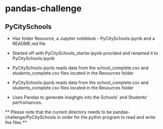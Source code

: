 # pandas-challenge

## PyCitySchools

* Has folder Resource, a Jupyter notebbok - PyCitySchools.ipynb and a  README.md file

* Started off with PyCitySchools_starter.ipynb provided and renamed it to PyCitySchools.ipynb 

* PyCitySchools.ipynb reads data from the school_complete.csv and students_complete.csv files located in the Resources folder

* PyCitySchools.ipynb reads data from the school_complete.csv and students_complete.csv files located in the Resources folder

* Uses Pandas to generate insighgts into the Schools' and Students' perfromances.

** Please note that the current directory needs to be pandas-challenge/PyCitySchools in order for the pythin program to read and write the files **